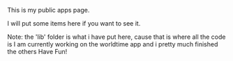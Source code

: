 This is my public apps page.

I will put some items here if you want to see it.

Note: the 'lib' folder is what i have put here, cause that is where all the code is
I am currently working on the worldtime app and i pretty much finished the others
Have Fun!
